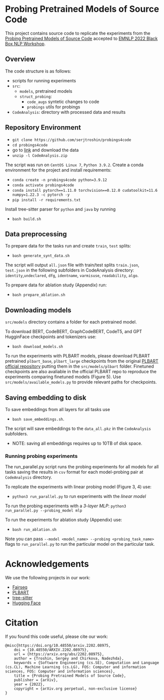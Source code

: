 # Probing Pretrained Models of Source Code
This project contains source code to replicate the experiments from the [Probing Pretrained Models of Source Code](https://arxiv.org/abs/2202.08975) accepted to [EMNLP 2022 Black Box NLP Workshop](https://blackboxnlp.github.io).

## Overview
The code structure is as follows:
- scripts for running experiments
- `src`:
  - `models`, pretrained models
  - `struct_probing`:
    - `code_augs` syntetic changes to code
    - `probings` utils for probings
- `CodeAnalysis`: directory with processed data and results

## Repository Environment
- `git clone https://github.com/serjtroshin/probings4code`
- `cd probings4code`
- go to [link](https://mega.nz/file/3FtkQa6C#y-TLNFNfkrLvC7sY9QeCqrnIZo7FugMEHqPrwtKCJRU) and download the data
- `unzip -l CodeAnalysis.zip`
  
The script was run on `CentOS Linux 7`, `Python 3.9.2`.
Create a conda environment for the project and install requirements:
- `conda create -n probings4code python=3.9.12`
- `conda activate probings4code`
- `conda install pytorch==1.11.0 torchvision==0.12.0 cudatoolkit=11.6 numpy=1.22.3 -c pytorch -y`
- `pip install -r requirements.txt`

Install tree-sitter parser for `python` and `java` by running 
-  `bash build.sh`

## Data preprocessing
To prepare data for the tasks run and create `train`, `test` splits: 
- `bash generate_synt_data.sh`

The script will output `all.json` file with train/test splits `train.json`, `test.json` in the following subfolders in CodeAnalysis directory: `identity`,`undeclared`, `dfg`, `identname`,  `varmisuse`, `readability`, `algo`.

To prepare data for ablation study (Appendix) run:
- `bash prepare_ablation.sh`

## Downloading models
`src/models` directory contains a folder for each pretrained model. 

To download BERT, CodeBERT, GraphCodeBERT, CodeT5, and GPT HugginFace checkpoints and tokenizers use:
  - `bash download_models.sh`

To run the experiments with PLBART models, please download PLBART pretrained `plbart_base`, `plbart_large` checkpoints from the original [PLBART official repository](https://github.com/wasiahmad/PLBART) putting them in the `src/models/plbart` folder. Finetuned checkpoints are also avaliable in the official PLBART repo to reproduce the experiments comparing finetuned models (Figure 5). Use `src/models/available_models.py` to provide relevant paths for checkpoints.

## Saving embedding to disk
To save embeddings from all layers for all tasks use 
- `bash save_embeddings.sh`. 

The script will save embeddings to the `data_all.pkz` in the `CodeAnalysis` subfolders.

- NOTE: saving all embeddings requires up to 10TB of disk space.

### Running probing experiments
The run_parallel.py script runs the probing experiments for all models for all tasks saving the results in `csv` format for each model-probing pair at `CodeAnalysis` directory.

To replicate the experiments with linear probing model (Figure 3, 4) use:
- `python3 run_parallel.py` to run experiments with the *linear model*

To run the probing experiments with a *3-layer MLP*:
`python3 run_parallel.py --probing_model mlp`

To run the experiments for ablation study (Appendix) use:
- `bash run_ablation.sh`

Note you can pass `--model <model_name> --probing <probing_task_name>` flags to `run_parallel.py` to run the particular model on the particular task.

# Acknowledgements
We use the following projects in our work:
- [Fairseq](https://github.com/pytorch/fairseq)
- [PLBART](https://github.com/wasiahmad/PLBART)
- [tree-sitter](https://tree-sitter.github.io/tree-sitter/)
- [Hugging Face](https://pypi.org/project/transformers/)

# Citation
If you found this code useful, please cite our work:
```
@misc{https://doi.org/10.48550/arxiv.2202.08975,
    doi = {10.48550/ARXIV.2202.08975},
    url = {https://arxiv.org/abs/2202.08975},
    author = {Troshin, Sergey and Chirkova, Nadezhda},
    keywords = {Software Engineering (cs.SE), Computation and Language (cs.CL), Machine Learning (cs.LG), FOS: Computer and information sciences, FOS: Computer and information sciences},
    title = {Probing Pretrained Models of Source Code},
    publisher = {arXiv},
    year = {2022},
    copyright = {arXiv.org perpetual, non-exclusive license}
}
```
